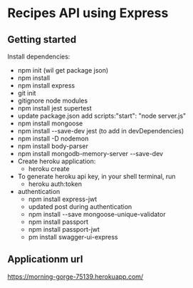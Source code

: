 # Recipes API using Express

## Getting started

Install dependencies:

- npm init (wil get package json)
- npm install
- npm install express
- git init
- gitignore node modules
- npm install jest supertest
- update package.json add scripts:"start": "node server.js"
- npm install mongoose
- npm install --save-dev jest (to add in devDependencies)
- npm install -D nodemon
- npm install body-parser
- npm install mongodb-memory-server --save-dev
- Create heroku application:
  - heroku create
- To generate heroku api key, in your shell terminal, run
  - heroku auth:token
- authentication
  - npm install express-jwt
  - updated post during authentication
  - npm install --save mongoose-unique-validator
  - npm install passport
  - npm install passport-jwt
  - pm install swagger-ui-express

## Applicationm url

https://morning-gorge-75139.herokuapp.com/
